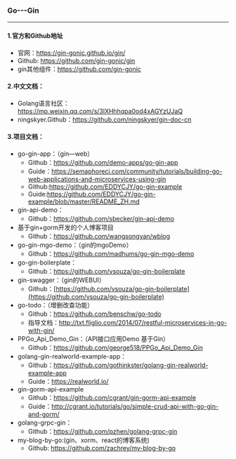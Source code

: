 ### Go---Gin

---

#### 1.官方和Github地址

- 官网：https://gin-gonic.github.io/gin/
- Github: https://github.com/gin-gonic/gin
- gin其他组件：https://github.com/gin-gonic

#### 2.中文文档：

- Golang语言社区：https://mp.weixin.qq.com/s/3lXHhhqpa0od4xAGYzUJaQ
- ningskyer.Github：https://github.com/ningskyer/gin-doc-cn

#### 3.项目文档：

- go-gin-app：（gin—web）
  - Github：https://github.com/demo-apps/go-gin-app
  - Guide：https://semaphoreci.com/community/tutorials/building-go-web-applications-and-microservices-using-gin
  - Github:https://github.com/EDDYCJY/go-gin-example
  - Guide:https://github.com/EDDYCJY/go-gin-example/blob/master/README_ZH.md
- gin-api-demo：
  - Github：https://github.com/sbecker/gin-api-demo
- 基于gin+gorm开发的个人博客项目
  - Github：https://github.com/wangsongyan/wblog
- go-gin-mgo-demo：（gin的mgoDemo）
  - Github：https://github.com/madhums/go-gin-mgo-demo
- go-gin-boilerplate：
  - Github：https://github.com/vsouza/go-gin-boilerplate
- gin-swagger：（gin的WEBUI）
  - Github：[https://github.com/vsouza/go-gin-boilerplate](https://github.com/vsouza/go-gin-boilerplate)
- go-todo：（增删改查功能）
  - Github：https://github.com/benschw/go-todo
  - 指导文档：http://txt.fliglio.com/2014/07/restful-microservices-in-go-with-gin/
- PPGo_Api_Demo_Gin：（API接口应用Demo 基于Gin）
  - Github：https://github.com/george518/PPGo_Api_Demo_Gin
- golang-gin-realworld-example-app：
  - Github：https://github.com/gothinkster/golang-gin-realworld-example-app
  - Guide：https://realworld.io/
- gin-gorm-api-example
  - Github：https://github.com/cgrant/gin-gorm-api-example
  - Guide：http://cgrant.io/tutorials/go/simple-crud-api-with-go-gin-and-gorm/
- golang-grpc-gin：
  - Github：https://github.com/pzhen/golang-grpc-gin 
- my-blog-by-go:(gin、xorm、react的博客系统)
  - Github: https://github.com/zachrey/my-blog-by-go













